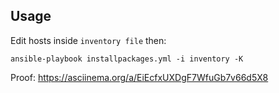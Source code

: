 ## Usage
Edit hosts inside ```inventory file``` then:

```
ansible-playbook installpackages.yml -i inventory -K
```
Proof: https://asciinema.org/a/EiEcfxUXDgF7WfuGb7v66d5X8
